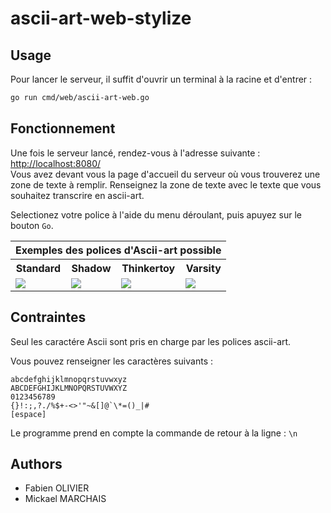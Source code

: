 # ascii-art-web-stylize

## Usage

Pour lancer le serveur, il suffit d'ouvrir un terminal à la racine et d'entrer : 
```sh
go run cmd/web/ascii-art-web.go
```

## Fonctionnement

Une fois le serveur lancé, rendez-vous à l'adresse suivante : <a href="http://localhost:8080/" target="blank">http://localhost:8080/</a><br>
Vous avez devant vous la page d'accueil du serveur où vous trouverez une zone de texte à remplir.
Renseignez la zone de texte avec le texte que vous souhaitez transcrire en ascii-art.

Selectionez votre police à l'aide du menu déroulant, puis apuyez sur le bouton `Go`.

<table align= "center">
    <thead>
        <th align= "center" colspan="4">Exemples des polices d'Ascii-art possible</th>
    </thead>
    <tbody>
        <tr>
            <th align= "center">Standard</th>
            <th align= "center">Shadow</th>
            <th align= "center">Thinkertoy</th>
            <th align= "center">Varsity</th>
        </tr>
        <tr>
            <td><img src="https://i43.servimg.com/u/f43/15/76/70/95/image_11.png"></td>
            <td><img src="https://i43.servimg.com/u/f43/15/76/70/95/captur22.png"></td>
            <td><img src="https://i43.servimg.com/u/f43/15/76/70/95/image_12.png"></td>
            <td><img src="https://cdn.discordapp.com/attachments/1118901027920424980/1118901070979137547/Capture_decran_du_2023-06-15_15-51-24.png"></td>
        </tr>    
    </tbody>
</table>

## Contraintes

Seul les caractére Ascii sont pris en charge par les polices ascii-art.

Vous pouvez renseigner les caractères suivants : 
```
abcdefghijklmnopqrstuvwxyz
ABCDEFGHIJKLMNOPQRSTUVWXYZ
0123456789
{}!:;,?./%$+-<>'"~&[]@`\*=()_|#
[espace]
```
Le programme prend en compte la commande de retour à la ligne : 
`\n`

## Authors
+ Fabien OLIVIER
+ Mickael MARCHAIS
